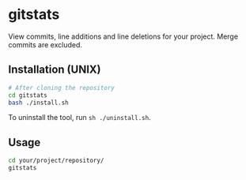 # gitstats

View commits, line additions and line deletions for your project. Merge commits are excluded.

## Installation (UNIX)

```bash
# After cloning the repository
cd gitstats
bash ./install.sh 
```

To uninstall the tool, run `sh ./uninstall.sh`.

## Usage

```bash
cd your/project/repository/
gitstats
```
